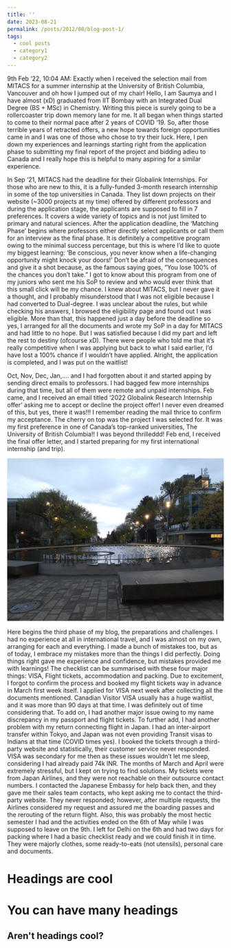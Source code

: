 ```yaml
---
title: ''
date: 2023-08-21
permalink: /posts/2012/08/blog-post-1/
tags:
  - cool posts
  - category1
  - category2
---
```


9th Feb ‘22, 10:04 AM: Exactly when I received the selection mail from MITACS for a summer internship at the University of British Columbia, Vancouver and oh how I jumped out of my chair! Hello, I am Saumya and I have almost (xD) graduated from IIT Bombay with an Integrated Dual Degree (BS + MSc) in Chemistry. Writing this piece is surely going to be a rollercoaster trip down memory lane for me. It all began when things started to come to their normal pace after 2 years of COVID ‘19. So, after those terrible years of retracted offers, a new hope towards foreign opportunities came in and I was one of those who chose to try their luck. Here, I pen down my experiences and learnings starting right from the application phase to submitting my final report of the project and bidding adieu to Canada and I really hope this is helpful to many aspiring for a similar experience.

In Sep ‘21, MITACS had the deadline for their Globalink Internships. For those who are new to this, it is a fully-funded 3-month research internship in some of the top universities in Canada. They list down projects on their website (~3000 projects at my time) offered by different professors and during the application stage, the applicants are supposed to fill in 7 preferences. It covers a wide variety of topics and is not just limited to primary and natural sciences. After the application deadline, the ‘Matching Phase’ begins where professors either directly select applicants or call them for an interview as the final phase. It is definitely a competitive program owing to the minimal success percentage, but this is where I’d like to quote my biggest learning: ‘Be conscious, you never know when a life-changing opportunity might knock your doors!’ Don’t be afraid of the consequences and give it a shot because, as the famous saying goes, “You lose 100% of the chances you don’t take.” I got to know about this program from one of my juniors who sent me his SoP to review and who would ever think that this small click will be my chance. I knew about MITACS, but I never gave it a thought, and I probably misunderstood that I was not eligible because I had converted to Dual-degree. I was unclear about the rules, but while checking his answers, I browsed the eligibility page and found out I was eligible. More than that, this happened just a day before the deadline so yes, I arranged for all the documents and wrote my SoP in a day for MITACS and had little to no hope. But I was satisfied because I did my part and left the rest to destiny (ofcourse xD). There were people who told me that it’s really competitive when I was applying but back to what I said earlier, I’d have lost a 100% chance if I wouldn’t have applied. Alright, the application is completed, and I was put on the waitlist!   

Oct, Nov, Dec, Jan,…. and I had forgotten about it and started apping by sending direct emails to professors. I had bagged few more internships during that time, but all of them were remote and unpaid internships. Feb came, and I received an email titled ‘2022 Globalink Research Internship offer’ asking me to accept or decline the project offer! I never even dreamed of this, but yes, there it was!!! I remember reading the mail thrice to confirm my acceptance. The cherry on top was the project I was selected for. It was my first preference in one of Canada’s top-ranked universities, The University of British Columbia!! I was beyond thrilleddd! Feb end, I received the final offer letter, and I started preparing for my first international internship (and trip). 

![The iconic Martha Piper Fountain at UBC](images/ubc/20220512_204747.jpg)

Here begins the third phase of my blog, the preparations and challenges. I had no experience at all in international travel, and I was almost on my own, arranging for each and everything. I made a bunch of mistakes too, but as of today, I embrace my mistakes more than the things I did perfectly. Doing things right gave me experience and confidence, but mistakes provided me with learnings! The checklist can be summarised with these four major things: VISA, Flight tickets, accommodation and packing. Due to excitement, I forgot to confirm the process and booked my flight tickets way in advance in March first week itself. I applied for VISA next week after collecting all the documents mentioned. Canadian Visitor VISA usually has a huge waitlist, and it was more than 90 days at that time. I was definitely out of time considering that. To add on, I had another major issue owing to my name discrepancy in my passport and flight tickets. To further add, I had another problem with my return connecting flight in Japan. I had an inter-airport transfer within Tokyo, and Japan was not even providing Transit visas to Indians at that time (COVID times yes). I booked the tickets through a third-party website and statistically, their customer service never responded. VISA was secondary for me then as these issues wouldn’t let me sleep, considering I had already paid 74k INR. The months of March and April were extremely stressful, but I kept on trying to find solutions. My tickets were from Japan Airlines, and they were not reachable on their outsource contact numbers. I contacted the Japanese Embassy for help back then, and they gave me their sales team contacts, who kept asking me to contact the third-party website. They never responded; however, after multiple requests, the Airlines considered my request and assured me the boarding passes and the rerouting of the return flight. Also, this was probably the most hectic semester I had and the activities ended on the 6th of May while I was supposed to leave on the 9th. I left for Delhi on the 6th and had two days for packing where I had a basic checklist ready and we could finish it in time. They were majorly clothes, some ready-to-eats (not utensils), personal care and documents.


Headings are cool
======

You can have many headings
======

Aren't headings cool?
------